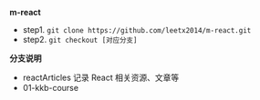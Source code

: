 **m-react**

- step1. `git clone https://github.com/leetx2014/m-react.git`
- step2. `git checkout [对应分支]`

**分支说明**

- reactArticles 记录 React 相关资源、文章等
- 01-kkb-course 

